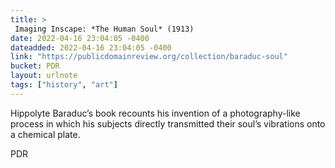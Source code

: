 ```yaml
---
title: > 
 Imaging Inscape: *The Human Soul* (1913)
date: 2022-04-16 23:04:05 -0400
dateadded: 2022-04-16 23:04:05 -0400
link: "https://publicdomainreview.org/collection/baraduc-soul"
bucket: PDR
layout: urlnote
tags: ["history", "art"]
--- 
```

Hippolyte Baraduc’s book recounts his invention of a photography-like process in which his subjects directly transmitted their soul’s vibrations onto a chemical plate.
 <!-- end excerpt --> 
<div class='bucket'><a class='internal-link' src='_notes/buckets/PDR'>PDR</a></div> 
